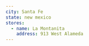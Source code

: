 ```yaml
---
city: Santa Fe
state: new mexico
stores:
  - name: La Montanita
    address: 913 West Alameda
---
```

